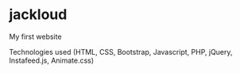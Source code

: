 # jackloud

My first website

Technologies used (HTML, CSS, Bootstrap, Javascript, PHP, jQuery, Instafeed.js, Animate.css)



